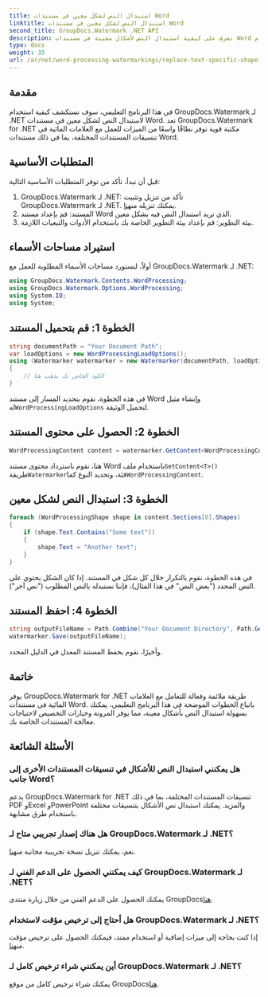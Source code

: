 ```yaml
---
title: استبدال النص لشكل معين في مستندات Word
linktitle: استبدال النص لشكل معين في مستندات Word
second_title: GroupDocs.Watermark .NET API
description: تعرف على كيفية استبدال النص لأشكال معينة في مستندات Word باستخدام GroupDocs.Watermark لـ .NET. اتبع البرنامج التعليمي خطوة بخطوة.
type: docs
weight: 35
url: /ar/net/word-processing-watermarkings/replace-text-specific-shape-word-docs/
---
```

## مقدمة
في هذا البرنامج التعليمي، سوف نستكشف كيفية استخدام GroupDocs.Watermark لـ .NET لاستبدال النص لشكل معين في مستندات Word. تعد GroupDocs.Watermark for .NET مكتبة قوية توفر نطاقًا واسعًا من الميزات للعمل مع العلامات المائية في تنسيقات المستندات المختلفة، بما في ذلك مستندات Word.
## المتطلبات الأساسية
قبل أن نبدأ، تأكد من توفر المتطلبات الأساسية التالية:
1.  GroupDocs.Watermark لـ .NET: تأكد من تنزيل وتثبيت GroupDocs.Watermark لـ .NET. يمكنك تنزيله من[هنا](https://releases.groupdocs.com/Watermark/net/).
2. المستند: قم بإعداد مستند Word الذي تريد استبدال النص فيه بشكل معين.
3. بيئة التطوير: قم بإعداد بيئة التطوير الخاصة بك باستخدام الأدوات والتبعيات اللازمة.

## استيراد مساحات الأسماء
أولاً، لنستورد مساحات الأسماء المطلوبة للعمل مع GroupDocs.Watermark لـ .NET:
```csharp
using GroupDocs.Watermark.Contents.WordProcessing;
using GroupDocs.Watermark.Options.WordProcessing;
using System.IO;
using System;
```
## الخطوة 1: قم بتحميل المستند
```csharp
string documentPath = "Your Document Path";
var loadOptions = new WordProcessingLoadOptions();
using (Watermarker watermarker = new Watermarker(documentPath, loadOptions))
{
    // الكود الخاص بك يذهب هنا
}
```
 في هذه الخطوة، نقوم بتحديد المسار إلى مستند Word وإنشاء مثيل له`WordProcessingLoadOptions` لتحميل الوثيقة.
## الخطوة 2: الحصول على محتوى المستند
```csharp
WordProcessingContent content = watermarker.GetContent<WordProcessingContent>();
```
 هنا، نقوم باسترداد محتوى مستند Word باستخدام ملف`GetContent<T>()` طريقة`Watermarker`فئة، وتحديد النوع كما`WordProcessingContent`.
## الخطوة 3: استبدال النص لشكل معين
```csharp
foreach (WordProcessingShape shape in content.Sections[0].Shapes)
{
    if (shape.Text.Contains("Some text"))
    {
        shape.Text = "Another text";
    }
}
```
في هذه الخطوة، نقوم بالتكرار خلال كل شكل في المستند. إذا كان الشكل يحتوي على النص المحدد ("بعض النص" في هذا المثال)، فإننا نستبدله بالنص المطلوب ("نص آخر").
## الخطوة 4: احفظ المستند
```csharp
string outputFileName = Path.Combine("Your Document Directory", Path.GetFileName(documentPath));
watermarker.Save(outputFileName);
```
وأخيرًا، نقوم بحفظ المستند المعدل في الدليل المحدد.

## خاتمة
يوفر GroupDocs.Watermark for .NET طريقة ملائمة وفعالة للتعامل مع العلامات المائية في مستندات Word. باتباع الخطوات الموضحة في هذا البرنامج التعليمي، يمكنك بسهولة استبدال النص بأشكال معينة، مما يوفر المرونة وخيارات التخصيص لاحتياجات معالجة المستندات الخاصة بك.
## الأسئلة الشائعة
### هل يمكنني استبدال النص للأشكال في تنسيقات المستندات الأخرى إلى جانب Word؟
يدعم GroupDocs.Watermark for .NET تنسيقات المستندات المختلفة، بما في ذلك PDF وExcel وPowerPoint والمزيد. يمكنك استبدال نص الأشكال بتنسيقات مختلفة باستخدام طرق مشابهة.
### هل هناك إصدار تجريبي متاح لـ GroupDocs.Watermark لـ .NET؟
 نعم، يمكنك تنزيل نسخة تجريبية مجانية من[هنا](https://releases.groupdocs.com/).
### كيف يمكنني الحصول على الدعم الفني لـ GroupDocs.Watermark لـ .NET؟
يمكنك الحصول على الدعم الفني من خلال زيارة منتدى GroupDocs[هنا](https://forum.groupdocs.com/c/watermark/19).
### هل أحتاج إلى ترخيص مؤقت لاستخدام GroupDocs.Watermark لـ .NET؟
 إذا كنت بحاجة إلى ميزات إضافية أو استخدام ممتد، فيمكنك الحصول على ترخيص مؤقت من[هنا](https://purchase.groupdocs.com/temporary-license/).
### أين يمكنني شراء ترخيص كامل لـ GroupDocs.Watermark لـ .NET؟
 يمكنك شراء ترخيص كامل من موقع GroupDocs[هنا](https://purchase.groupdocs.com/buy).